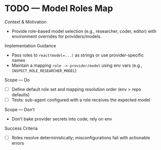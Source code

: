 # TODO — Model Roles Map

Context & Motivation
- Provide role-based model selection (e.g., researcher, coder, editor) with environment overrides for providers/models.

Implementation Guidance
- Pass roles to `react(model=...)` as strings or use provider-specific names
- Maintain a mapping `role -> provider/model` using env vars (e.g., `INSPECT_ROLE_RESEARCHER_MODEL`)

Scope — Do
- [ ] Define default role set and mapping resolution order (env > repo defaults)
- [ ] Tests: sub-agent configured with a role receives the expected model

Scope — Don’t
- Don’t bake provider secrets into code; rely on env

Success Criteria
- [ ] Roles resolve deterministically; misconfigurations fail with actionable errors
